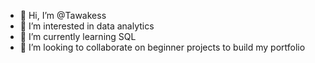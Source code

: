 - 👋 Hi, I’m @Tawakess
- 👀 I’m interested in data analytics
- 🌱 I’m currently learning SQL
- 💞️ I’m looking to collaborate on beginner projects to build my portfolio


<!---
Tawakess/Tawakess is a ✨ special ✨ repository because its `README.md` (this file) appears on your GitHub profile.
You can click the Preview link to take a look at your changes.
--->

